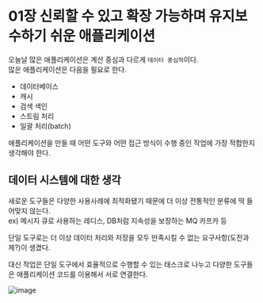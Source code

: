 # 01장 신뢰할 수 있고 확장 가능하며 유지보수하기 쉬운 애플리케이션

오늘날 많은 애플리케이션은 계산 중심과 다르게 `데이터 중심적`이다.  
많은 애플리케이션은 다음을 필요로 한다.  
- 데이터베이스
- 캐시
- 검색 색인
- 스트림 처리
- 일괄 처리(batch)

애플리케이션을 만들 때 어떤 도구와 어떤 접근 방식이 수행 중인 작업에 가장 적합한지 생각해야 한다.

## 데이터 시스템에 대한 생각

새로운 도구들은 다양한 사용사례에 최적화됐기 때문에 더 이상 전통적인 분류에 딱 들어맞지 않는다.  
ex) 메시지 큐로 사용하는 레디스, DB처럼 지속성을 보장하는 MQ 카프카 등

단일 도구로는 더 이상 데이터 처리와 저장을 모두 만족시킬 수 없는 요구사항(도전과제?)이 생겼다.  

대신 작업은 단일 도구에서 효율적으로 수행할 수 있는 태스크로 나누고 다양한 도구들은 애플리케이션 코드를 이용해서 서로 연결한다.  

![image](https://github.com/IT-book-study/designing-data-intensive-applications/assets/81370558/347147e7-32fc-4d97-a343-02e1a0049e71)

